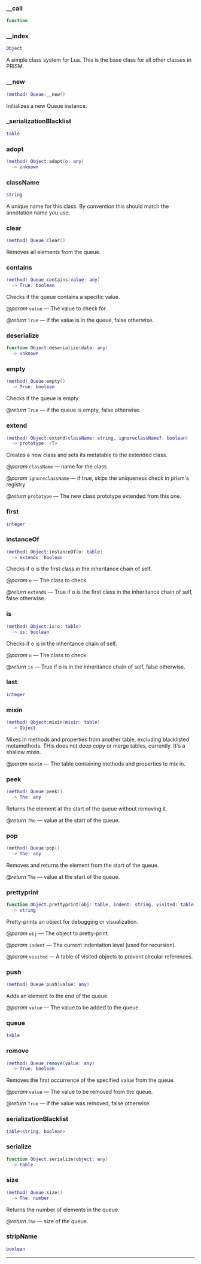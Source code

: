 
### __call


```lua
function
```

### __index


```lua
Object
```

 A simple class system for Lua. This is the base class for all other classes in PRISM.

### __new


```lua
(method) Queue:__new()
```

 Initializes a new Queue instance.

### _serializationBlacklist


```lua
table
```

### adopt


```lua
(method) Object:adopt(o: any)
  -> unknown
```

### className


```lua
string
```

A unique name for this class. By convention this should match the annotation name you use.

### clear


```lua
(method) Queue:clear()
```

 Removes all elements from the queue.

### contains


```lua
(method) Queue:contains(value: any)
  -> True: boolean
```

 Checks if the queue contains a specific value.

@*param* `value` — The value to check for.

@*return* `True` — if the value is in the queue, false otherwise.

### deserialize


```lua
function Object.deserialize(data: any)
  -> unknown
```

### empty


```lua
(method) Queue:empty()
  -> True: boolean
```

 Checks if the queue is empty.

@*return* `True` — if the queue is empty, false otherwise.

### extend


```lua
(method) Object:extend(className: string, ignoreclassName?: boolean)
  -> prototype: <T>
```

 Creates a new class and sets its metatable to the extended class.

@*param* `className` — name for the class

@*param* `ignoreclassName` — if true, skips the uniqueness check in prism's registry

@*return* `prototype` — The new class prototype extended from this one.

### first


```lua
integer
```

### instanceOf


```lua
(method) Object:instanceOf(o: table)
  -> extends: boolean
```

 Checks if o is the first class in the inheritance chain of self.

@*param* `o` — The class to check.

@*return* `extends` — True if o is the first class in the inheritance chain of self, false otherwise.

### is


```lua
(method) Object:is(o: table)
  -> is: boolean
```

 Checks if o is in the inheritance chain of self.

@*param* `o` — The class to check.

@*return* `is` — True if o is in the inheritance chain of self, false otherwise.

### last


```lua
integer
```

### mixin


```lua
(method) Object:mixin(mixin: table)
  -> Object
```

 Mixes in methods and properties from another table, excluding blacklisted metamethods.
 THis does not deep copy or merge tables, currently. It's a shallow mixin.

@*param* `mixin` — The table containing methods and properties to mix in.

### peek


```lua
(method) Queue:peek()
  -> The: any
```

 Returns the element at the start of the queue without removing it.

@*return* `The` — value at the start of the queue.

### pop


```lua
(method) Queue:pop()
  -> The: any
```

 Removes and returns the element from the start of the queue.

@*return* `The` — value at the start of the queue.

### prettyprint


```lua
function Object.prettyprint(obj: table, indent: string, visited: table)
  -> string
```

 Pretty-prints an object for debugging or visualization.

@*param* `obj` — The object to pretty-print.

@*param* `indent` — The current indentation level (used for recursion).

@*param* `visited` — A table of visited objects to prevent circular references.

### push


```lua
(method) Queue:push(value: any)
```

 Adds an element to the end of the queue.

@*param* `value` — The value to be added to the queue.

### queue


```lua
table
```

### remove


```lua
(method) Queue:remove(value: any)
  -> True: boolean
```

 Removes the first occurrence of the specified value from the queue.

@*param* `value` — The value to be removed from the queue.

@*return* `True` — if the value was removed, false otherwise.

### serializationBlacklist


```lua
table<string, boolean>
```

### serialize


```lua
function Object.serialize(object: any)
  -> table
```

### size


```lua
(method) Queue:size()
  -> The: number
```

 Returns the number of elements in the queue.

@*return* `The` — size of the queue.

### stripName


```lua
boolean
```


---

